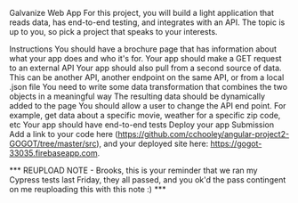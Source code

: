 Galvanize Web App
For this project, you will build a light application that reads data, has end-to-end testing, and integrates with an API. The topic is up to you, so pick a project that speaks to your interests.

Instructions
You should have a brochure page that has information about what your app does and who it's for.
Your app should make a GET request to an external API
Your app should also pull from a second source of data. This can be another API, another endpoint on the same API, or from a local .json file
You need to write some data transformation that combines the two objects in a meaningful way
The resulting data should be dynamically added to the page
You should allow a user to change the API end point. For example, get data about a specific movie, weather for a specific zip code, etc
Your app should have end-to-end tests
Deploy your app
Submission
Add a link to your code here (https://github.com/cchooley/angular-project2-GOGOT/tree/master/src), and your deployed site here: https://gogot-33035.firebaseapp.com.

*** REUPLOAD NOTE - Brooks, this is your reminder that we ran my Cypress tests last Friday, they all passed, and you ok'd the pass contingent on me reuploading this with this note :) ***